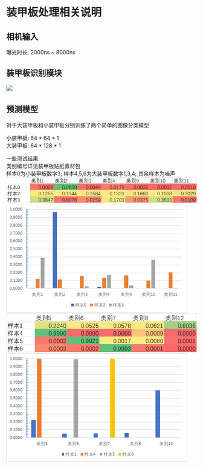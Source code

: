 # 装甲板处理相关说明

## 相机输入
曝光时长: 2000ns ~ 8000ns

## 装甲板识别模块
[![](https://mermaid.ink/svg/pako:eNptVFtPE0EU_iubfaGNlFvECzEmGh980BfwbZc0090pXUN36-w2iARS5GKN0IqANCmFtFKIIF2iNZTW0sTf0tnd_gvPdKTUysvumXO-78x3zsyZOVExVCyOieFpY0aJIGIJz8Zl3YyHpgiKRYRWYZkeLLsfV2Vd1QhWLM3QhRePAUEUybvcpCtFmr2kS2lZ1icDgYfAmpXcxTNaPQQ_84SCUWRJrUySJn4BaHh0KBDSdERmWVAxdMuIE1Py6iVa22QuAitnN0HP0nRthWbL7v5XWi9MyjrW1S5hNJlzT7O9qoAcDBskiJES8UnUvmhWU46dblYSzcoxIZN-2GBCe4PHEVAkWWzlCu6R7dhbPnerBotBrsNP16qtnbIsMkGPzBjs0GFsN2ipzhhgDbr7p_9gpwxDDWq6il8DlJ5mmpWqu2g7ubzvOuIHaG81rZV1ENtbTZtzQzkjUAxP2y6oDTNJdzm3QBz7canQ9j4UMn0-bfClPzDs75NFmZ2g8EAYFvqFGTIYYfbQwGinBsTS8T28o0_sNM9LwIFTAQnDo-DoKhiRaHAm0iGwFlUPvVLeLe14X1bcre9OrtE6yTCSrP_F7JS981wPBtT-n5gJuc5y1X1IBHJvL4wM3L3TRYhqphlE19Ibe2610ayk-NJJFb3GBt1762bLkODe6O-zhfvw6UoQ00jn5GixDi3nJxdDGvF342AdNA1iMbR90cexfU4KesVmgcWd3feebUPjaHKV9w4Mmra9pbqTOKIHRzdcBM9epcmT3ovAsvn4TlcX-pj5IAG7AG0xlsHaBYP0zVkvgPpOz-DaX2FQOKzpGBI1aw16tkzTGcDyqtpx_OqpZloStMf5fMHmOvfOy-c7YUsC0U656PzY5vPcicQIVjUFmMU9t5Z26xtubReeDufnh2syIlPYkniBbm3T2du9ql7WO88MoPlkg8GHAgzOEfvFKCZRpKnwXM3JuiDIohXBUSyLY2CqOIzi0xZcbX0eoChuGROzuiKOWSSO-8V4TEUWfqIh6HNUHAujaRO8oNoyyHP-BLZfwvk_UwCFJw?type=png)](https://mermaid-js.github.io/mermaid-live-editor/edit#pako:eNptVFtPE0EU_iubfaGNlFvECzEmGh980BfwbZc0090pXUN36-w2iARS5GKN0IqANCmFtFKIIF2iNZTW0sTf0tnd_gvPdKTUysvumXO-78x3zsyZOVExVCyOieFpY0aJIGIJz8Zl3YyHpgiKRYRWYZkeLLsfV2Vd1QhWLM3QhRePAUEUybvcpCtFmr2kS2lZ1icDgYfAmpXcxTNaPQQ_84SCUWRJrUySJn4BaHh0KBDSdERmWVAxdMuIE1Py6iVa22QuAitnN0HP0nRthWbL7v5XWi9MyjrW1S5hNJlzT7O9qoAcDBskiJES8UnUvmhWU46dblYSzcoxIZN-2GBCe4PHEVAkWWzlCu6R7dhbPnerBotBrsNP16qtnbIsMkGPzBjs0GFsN2ipzhhgDbr7p_9gpwxDDWq6il8DlJ5mmpWqu2g7ubzvOuIHaG81rZV1ENtbTZtzQzkjUAxP2y6oDTNJdzm3QBz7canQ9j4UMn0-bfClPzDs75NFmZ2g8EAYFvqFGTIYYfbQwGinBsTS8T28o0_sNM9LwIFTAQnDo-DoKhiRaHAm0iGwFlUPvVLeLe14X1bcre9OrtE6yTCSrP_F7JS981wPBtT-n5gJuc5y1X1IBHJvL4wM3L3TRYhqphlE19Ibe2610ayk-NJJFb3GBt1762bLkODe6O-zhfvw6UoQ00jn5GixDi3nJxdDGvF342AdNA1iMbR90cexfU4KesVmgcWd3feebUPjaHKV9w4Mmra9pbqTOKIHRzdcBM9epcmT3ovAsvn4TlcX-pj5IAG7AG0xlsHaBYP0zVkvgPpOz-DaX2FQOKzpGBI1aw16tkzTGcDyqtpx_OqpZloStMf5fMHmOvfOy-c7YUsC0U656PzY5vPcicQIVjUFmMU9t5Z26xtubReeDufnh2syIlPYkniBbm3T2du9ql7WO88MoPlkg8GHAgzOEfvFKCZRpKnwXM3JuiDIohXBUSyLY2CqOIzi0xZcbX0eoChuGROzuiKOWSSO-8V4TEUWfqIh6HNUHAujaRO8oNoyyHP-BLZfwvk_UwCFJw)


## 预测模型
对于大装甲板和小装甲板分别训练了两个简单的图像分类模型

小装甲板: 64 * 64 * 1  
大装甲板: 64 * 128 * 1

一些测试结果:  
类别编号详见装甲板贴纸素材包  
样本0为小装甲板数字3; 样本4,5,6为大装甲板数字1,3,4; 其余样本为噪声 
![小装甲板预测结果](./sm_0.jpg)
![小装甲板预测结果](./sm_1.jpg)
![小装甲板预测结果](./lg_0.jpg)
![小装甲板预测结果](./lg_1.jpg)
